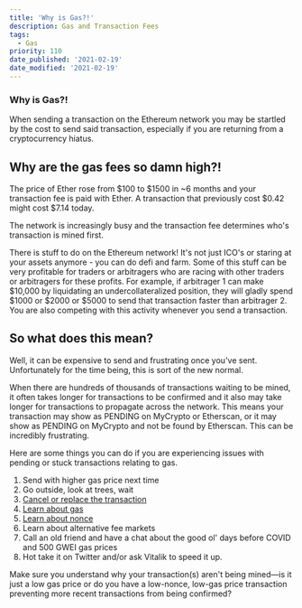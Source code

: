 ```yaml
---
title: 'Why is Gas?!'
description: Gas and Transaction Fees
tags:
  - Gas
priority: 110
date_published: '2021-02-19'
date_modified: '2021-02-19'
---
```


### Why is Gas?!

When sending a transaction on the Ethereum network you may be startled by the cost to send said transaction, especially if you are returning from a cryptocurrency hiatus.

## Why are the gas fees so damn high?!

The price of Ether rose from $100 to $1500 in ~6 months and your transaction fee is paid with Ether. A transaction that previously cost $0.42 might cost $7.14 today.

The network is increasingly busy and the transaction fee determines who's transaction is mined first.

There is stuff to do on the Ethereum network! It's not just ICO's or staring at your assets anymore - you can do defi and farm. Some of this stuff can be very profitable for traders or arbitragers who are racing with other traders or arbitragers for these profits. For example, if arbitrager 1 can make $10,000 by liquidating an undercollateralized position, they will gladly spend $1000 or $2000 or $5000 to send that transaction faster than arbitrager 2. You are also competing with this activity whenever you send a transaction.

## So what does this mean?

Well, it can be expensive to send and frustrating once you've sent. Unfortunately for the time being, this is sort of the new normal.

When there are hundreds of thousands of transactions waiting to be mined, it often takes longer for transactions to be confirmed and it also may take longer for transactions to propagate across the network. This means your transaction may show as PENDING on MyCrypto or Etherscan, or it may show as PENDING on MyCrypto and not be found by Etherscan. This can be incredibly frustrating.

Here are some things you can do if you are experiencing issues with pending or stuck transactions relating to gas.

1. Send with higher gas price next time
2. Go outside, look at trees, wait
3. [Cancel or replace the transaction](https://support.mycrypto.com/how-to/sending/checking-or-replacing-a-transaction-after-it-has-been-sent)
4. [Learn about gas](https://support.mycrypto.com/general-knowledge/ethereum-blockchain/what-is-gas)
5. [Learn about nonce](https://support.mycrypto.com/general-knowledge/ethereum-blockchain/what-is-nonce)
6. Learn about alternative fee markets
7. Call an old friend and have a chat about the good ol' days before COVID and 500 GWEI gas prices
8. Hot take it on Twitter and/or ask Vitalik to speed it up.

Make sure you understand why your transaction(s) aren't being mined—is it just a low gas price or do you have a low-nonce, low-gas price transaction preventing more recent transactions from being confirmed?
